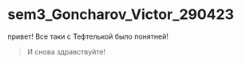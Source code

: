 ﻿# sem3_Goncharov_Victor_290423
привет!
Все таки с Тефтелькой было понятней!
>И cнова здравствуйте! 
